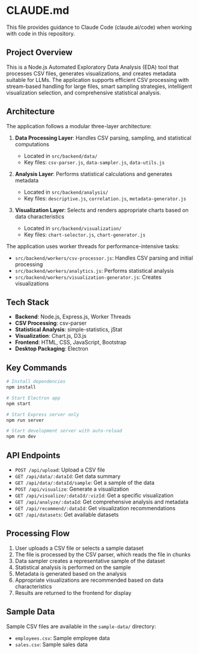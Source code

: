 # CLAUDE.md

This file provides guidance to Claude Code (claude.ai/code) when working with code in this repository.

## Project Overview

This is a Node.js Automated Exploratory Data Analysis (EDA) tool that processes CSV files, generates visualizations, and creates metadata suitable for LLMs. The application supports efficient CSV processing with stream-based handling for large files, smart sampling strategies, intelligent visualization selection, and comprehensive statistical analysis.

## Architecture

The application follows a modular three-layer architecture:

1. **Data Processing Layer**: Handles CSV parsing, sampling, and statistical computations
   - Located in `src/backend/data/`
   - Key files: `csv-parser.js`, `data-sampler.js`, `data-utils.js`

2. **Analysis Layer**: Performs statistical calculations and generates metadata
   - Located in `src/backend/analysis/`
   - Key files: `descriptive.js`, `correlation.js`, `metadata-generator.js`

3. **Visualization Layer**: Selects and renders appropriate charts based on data characteristics
   - Located in `src/backend/visualization/`
   - Key files: `chart-selector.js`, `chart-generator.js`

The application uses worker threads for performance-intensive tasks:
- `src/backend/workers/csv-processor.js`: Handles CSV parsing and initial processing
- `src/backend/workers/analytics.js`: Performs statistical analysis
- `src/backend/workers/visualization-generator.js`: Creates visualizations

## Tech Stack

- **Backend**: Node.js, Express.js, Worker Threads
- **CSV Processing**: csv-parser
- **Statistical Analysis**: simple-statistics, jStat
- **Visualization**: Chart.js, D3.js
- **Frontend**: HTML, CSS, JavaScript, Bootstrap
- **Desktop Packaging**: Electron

## Key Commands

```bash
# Install dependencies
npm install

# Start Electron app
npm start

# Start Express server only
npm run server

# Start development server with auto-reload
npm run dev
```

## API Endpoints

- `POST /api/upload`: Upload a CSV file
- `GET /api/data/:dataId`: Get data summary
- `GET /api/data/:dataId/sample`: Get a sample of the data
- `POST /api/visualize`: Generate a visualization
- `GET /api/visualize/:dataId/:vizId`: Get a specific visualization
- `GET /api/analyze/:dataId`: Get comprehensive analysis and metadata
- `GET /api/recommend/:dataId`: Get visualization recommendations
- `GET /api/datasets`: Get available datasets

## Processing Flow

1. User uploads a CSV file or selects a sample dataset
2. The file is processed by the CSV parser, which reads the file in chunks
3. Data sampler creates a representative sample of the dataset
4. Statistical analysis is performed on the sample
5. Metadata is generated based on the analysis
6. Appropriate visualizations are recommended based on data characteristics
7. Results are returned to the frontend for display

## Sample Data

Sample CSV files are available in the `sample-data/` directory:
- `employees.csv`: Sample employee data
- `sales.csv`: Sample sales data